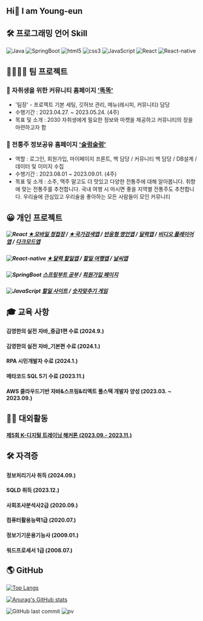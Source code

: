 ## Hi👋 I am Young-eun

## 🛠 프로그래밍 언어 Skill
<p>
  <img alt="Java" src="https://img.shields.io/badge/-Java-46a2f1?style=flat-square&logo=Java&logoColor=white" /> 
  <img alt="SpringBoot" src="https://img.shields.io/badge/-SpringBoot-2088FF?style=flat-square&logo=SpringBoot&logoColor=white" />
  <img alt="html5" src="https://img.shields.io/badge/-HTML5-E34F26?style=flat-square&logo=html5&logoColor=white" />
  <img alt="css3" src="https://img.shields.io/badge/-css3-FB542B?style=flat-square&logo=css3&logoColor=white" />
  <img alt="JavaScript" src="https://img.shields.io/badge/-JavaScript-5849BE?style=flat-square&logo=JavaScript&logoColor=white" />
  <img alt="React" src="https://img.shields.io/badge/-React-45b8d8?style=flat-square&logo=react&logoColor=white" />
  <img alt="React-native" src="https://img.shields.io/badge/-ReactNative-45b8d8?style=flat-square&logo=reactnative&logoColor=white" />
</p>

## 👨‍👨‍👧‍👧 팀 프로젝트
### 📕 자취생을 위한 커뮤니티 홈페이지 ['똑똑'](https://github.com/YOUNGEUN100/semi_ddok_homepage)
- '팀장' - 프로젝트 기본 세팅, 깃허브 관리, 메뉴(레시피, 커뮤니티) 담당
- 수행기간 : 2023.04.27. ~ 2023.05.24. (4주)
- 목표 및 소개 : 2030 자취생에게 필요한 정보와 마켓을 제공하고 커뮤니티의 장을 마련하고자 함

### 📗 전통주 정보공유 홈페이지 ['술렁술렁'](https://github.com/YOUNGEUN100/Project-OMDB-Public)
- 역할 : 로그인, 회원가입, 마이페이지 프론트, 백 담당 / 커뮤니티 백 담당 / DB설계 / 데이터 및 이미지 수집
- 수행기간 : 2023.08.01 ~ 2023.09.01. (4주)
- 목표 및 소개 : 소주, 맥주 말고도 더 맛있고 다양한 전통주에 대해 알아봅니다. 취향에 맞는 전통주를 추천합니다. 국내 여행 시 마시면 좋을 지역별 전통주도 추천합니다. 우리술에 관심있고 우리술을 좋아하는 모든 사람들이 모인 커뮤니티

## 😀 개인 프로젝트
##### <img alt="React" src="https://img.shields.io/badge/-React-45b8d8?style=flat-square&logo=react&logoColor=white" /> [★모바일 청첩장](https://github.com/YOUNGEUN100/react-wedding-card) / [★국가검색앱](https://github.com/YOUNGEUN100/react-country-app) / [반응형 명언앱](https://github.com/YOUNGEUN100/react-wise-saying-app) / [달력앱](https://github.com/YOUNGEUN100/react-calendar-app) /  [비디오 플레이어앱](https://github.com/YOUNGEUN100/react-video-player) / [다크모드앱](https://github.com/YOUNGEUN100/react-darkMode-app)   
##### <img alt="React-native" src="https://img.shields.io/badge/-ReactNative-45b8d8?style=flat-square&logo=reactnative&logoColor=white" /> [★달력 할일앱](https://github.com/YOUNGEUN100/reactnative_todoc-calendar) / [할일 여행앱](https://github.com/YOUNGEUN100/reactnative-todo-app) / [날씨앱](https://github.com/YOUNGEUN100/reactnative-weather-app) 
##### <img alt="SpringBoot" src="https://img.shields.io/badge/-SpringBoot-2088FF?style=flat-square&logo=SpringBoot&logoColor=white" />  [스프링부트 공부](https://github.com/YOUNGEUN100/springboot-study-ye) / [회원가입 페이지](https://github.com/YOUNGEUN100/springboot-signup) 
##### <img alt="JavaScript" src="https://img.shields.io/badge/-JavaScript-5849BE?style=flat-square&logo=JavaScript&logoColor=white" /> [할일 사이트](https://github.com/YOUNGEUN100/javascript-todolist-app) / [숫자맞추기 게임](https://github.com/YOUNGEUN100/javascript-NumberGuessGame-app) 

## 🎓 교육 사항
#### 김영한의 실전 자바_중급1편 수료 (2024.9.)
#### 김영한의 실전 자바_기본편 수료 (2024.1.)
#### RPA 시민개발자 수료 (2024.1.)
#### 메타코드 SQL 5기 수료 (2023.11.)
#### AWS 클라우드기반 자바&스프링&리액트 풀스택 개발자 양성 (2023.03. ~ 2023.09.)

## 🙋‍♀️ 대외활동
#### [제5회 K-디지털 트레이닝 해커톤 (2023.09.- 2023.11.)](https://github.com/YOUNGEUN100/hackathon_project)

## 🛠️ 자격증
#### 정보처리기사 취득 (2024.09.)
#### SQLD 취득 (2023.12.)
#### 사회조사분석사2급 (2020.09.)
#### 컴퓨터활용능력1급 (2020.07.)
#### 정보기기운용기능사 (2009.01.)
#### 워드프로세서 1급 (2008.07.)


## 🌎 GitHub

[![Top Langs](https://github-readme-stats.vercel.app/api/top-langs/?username=YOUNGEUN100&layout=compact)](https://github.com/YOUNGEUN100/github-readme-stats)

[![Anurag's GitHub stats](https://github-readme-stats.vercel.app/api?username=YOUNGEUN100)](https://github.com/YOUNGEUN100/github-readme-stats)

![GitHub last commit](https://img.shields.io/github/last-commit/YOUNGEUN100/YOUNGEUN100)
![pv](https://pageview.vercel.app/?github_user=YOUNGEUN100)















